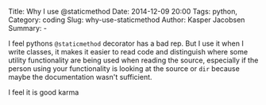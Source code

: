 Title: Why I use @staticmethod
Date: 2014-12-09 20:00
Tags: python, 
Category: coding
Slug: why-use-staticmethod
Author: Kasper Jacobsen
Summary: -

I feel pythons ``@staticmethod`` decorator has a bad rep.
But I use it when I write classes, it makes it easier to read code and distinguish where some utility functionality are being used when reading the source, especially if the person using your functionality is looking at the source or ``dir`` because maybe the documentation wasn't sufficient.

I feel it is good karma 
